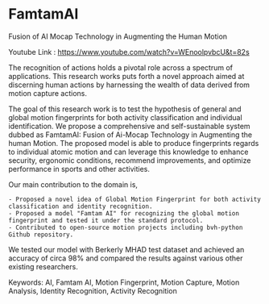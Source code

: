 # FamtamAI
 Fusion of AI Mocap Technology in Augmenting the Human Motion

Youtube Link : https://www.youtube.com/watch?v=WEnoolpvbcU&t=82s 

The recognition of actions holds a pivotal role across a spectrum of applications.
This research works puts forth a novel approach aimed at discerning human actions by harnessing the wealth of data derived from motion capture actions.

The goal of this research work is to test the hypothesis of general and global motion fingerprints for both activity classification and individual identification. We propose a comprehensive and self-sustainable system dubbed as FamtamAI: Fusion of Ai-Mocap Technology in Augmenting the human Motion. The proposed model is able to produce fingerprints regards to individual atomic motion and can leverage this knowledge to enhance security, ergonomic conditions, recommend improvements, and optimize performance in sports and other activities.

Our main contribution to the domain is, 

    - Proposed a novel idea of Global Motion Fingerprint for both activity classification and identity recognition.
    - Proposed a model "Famtam AI" for recognizing the global motion fingerprint and tested it under the standard protocol. 
    - Contributed to open-source motion projects including bvh-python Github repository. 

We tested our model with Berkerly MHAD test dataset and achieved an accuracy of circa 98% and compared the results against various other existing researchers.

Keywords: AI, Famtam AI, Motion Fingerprint, Motion Capture, Motion Analysis, Identity Recognition, Activity Recognition

    
